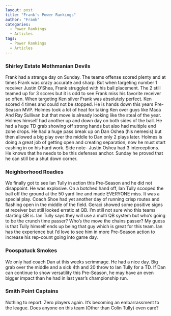 ```yaml
---
layout: post
title: "Frank's Power Rankings"
author: "Frank"
categories:
  - Power Rankings
  - Articles
tags:
  - Power Rankings
  - Articles
---
```


### Shirley Estate Mothmanian Devils
Frank had a strange day on Sunday. The teams offense scored plenty and at times Frank was crazy accurate and sharp. But when targeting number 1 receiver Justin O’Shea, Frank struggled with his ball placement. The 2 still teamed up for 3 scores but it is odd to see Frank miss his favorite receiver so often. When targeting Ken silver Frank was absolutely perfect. Ken scored 4 times and could not be stopped. He is hands down this years Pre-Season MVP. Holmes took a lot of heat for taking Ken over guys like Maca And Ray Sullivan but that move is already looking like the steal of the year. Holmes himself had another up and down day on both sides of the ball. He had a huge TD grab showing off strong hands but also had multiple end zone drops. He had a huge pass break up on Dan Oshea (his nemesis) but then allowed a big play over the middle to Dan only 2 plays later. Holmes is doing a great job of getting open and creating separation, now he must start cashing in on his hard work. Side note- Justin Oshea had 3 interceptions. He knows that he needs to be this defenses anchor. Sunday he proved that he can still be a shut down corner. 

### Neighborhood Roadies
We finally got to see Ian Tully in action this Pre-Season and he did not disappoint. He was explosive. On a botched hand off, Ian Tully scooped the ball off the ground at the 50 yard line and made EVERYONE miss. It was a special play. Coach Shoe had yet another day of running crisp routes and flashing open in the middle of the field. Geraci showed some positive signs at receiver but still looked erratic at QB. I’m still not sure who this teams starting QB is. Ian Tully says they will use a multi QB system but who’s going to be the crunch time passer? Who’s the move the chains passer? My guess is that Tully himself ends up being that guy which is great for this team. Ian has the experience but I’d love to see him in more Pre-Season action to increase his rep-count going into game day. 

### Poospatuck Smokes
We only had coach Dan at this weeks scrimmage. He had a nice day. Big grab over the middle and a sick 4th and 20 throw to Ian Tully for a TD. If Dan can continue to show versatility this Pre-Season, he may have an even bigger impact than he had in last year’s championship run.

### Smith Point Captains
Nothing to report. Zero players again. It’s becoming an embarrassment to the league. Does anyone on this team (Other than Colin Tully) even care? 
